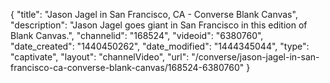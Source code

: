 {
    "title": "Jason Jagel in San Francisco, CA - Converse Blank Canvas",
    "description": "Jason Jagel goes giant in San Francisco in this edition of Blank Canvas.",
    "channelid": "168524",
    "videoid": "6380760",
    "date_created": "1440450262",
    "date_modified": "1444345044",
    "type": "captivate",
    "layout": "channelVideo",
    "url": "\/converse\/jason-jagel-in-san-francisco-ca-converse-blank-canvas\/168524-6380760"
}